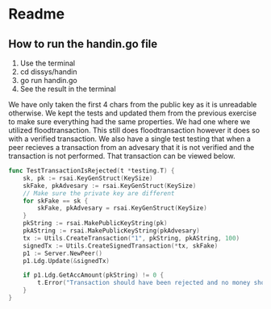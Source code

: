 # Readme

## How to run the handin.go file

1. Use the terminal
2. cd dissys/handin
3. go run handin.go
4. See the result in the terminal

We have only taken the first 4 chars from the public key as it is unreadable otherwise.
We kept the tests and updated them from the previous exercise to make sure everything had the same properties.
We had one where we utilized floodtransaction.
This still does floodtransaction however it does so with a verified transaction.
We also have a single test testing that when a peer recieves a transaction from an advesary that it is not verified and the transaction is not performed.
That transaction can be viewed below.
```go
func TestTransactionIsRejected(t *testing.T) {
	sk, pk := rsai.KeyGenStruct(KeySize)
	skFake, pkAdvesary := rsai.KeyGenStruct(KeySize)
	// Make sure the private key are different
	for skFake == sk {
		skFake, pkAdvesary = rsai.KeyGenStruct(KeySize)
	}
	pkString := rsai.MakePublicKeyString(pk)
	pkAString := rsai.MakePublicKeyString(pkAdvesary)
	tx := Utils.CreateTransaction("1", pkString, pkAString, 100)
	signedTx := Utils.CreateSignedTransaction(*tx, skFake)
	p1 := Server.NewPeer()
	p1.Ldg.Update(&signedTx)

	if p1.Ldg.GetAccAmount(pkString) != 0 {
		t.Error("Transaction should have been rejected and no money should have been taken.")
	}
}
```